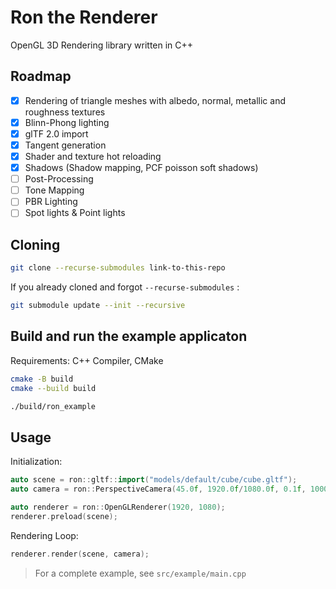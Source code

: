 # Ron the Renderer

OpenGL 3D Rendering library written in C++

## Roadmap

- [x] Rendering of triangle meshes with albedo, normal, metallic and roughness textures
- [x] Blinn-Phong lighting
- [x] glTF 2.0 import
- [x] Tangent generation
- [x] Shader and texture hot reloading
- [x] Shadows (Shadow mapping, PCF poisson soft shadows)
- [ ] Post-Processing
- [ ] Tone Mapping
- [ ] PBR Lighting
- [ ] Spot lights & Point lights

## Cloning

```sh
git clone --recurse-submodules link-to-this-repo
```

If you already cloned and forgot `--recurse-submodules` :

```sh
git submodule update --init --recursive
```

## Build and run the example applicaton

Requirements: C++ Compiler, CMake

```sh
cmake -B build
cmake --build build

./build/ron_example
```

## Usage

Initialization:

```CPP
auto scene = ron::gltf::import("models/default/cube/cube.gltf");
auto camera = ron::PerspectiveCamera(45.0f, 1920.0f/1080.0f, 0.1f, 1000.0f);

auto renderer = ron::OpenGLRenderer(1920, 1080);
renderer.preload(scene);
```

Rendering Loop:

```CPP
renderer.render(scene, camera);
```

> For a complete example, see `src/example/main.cpp`
